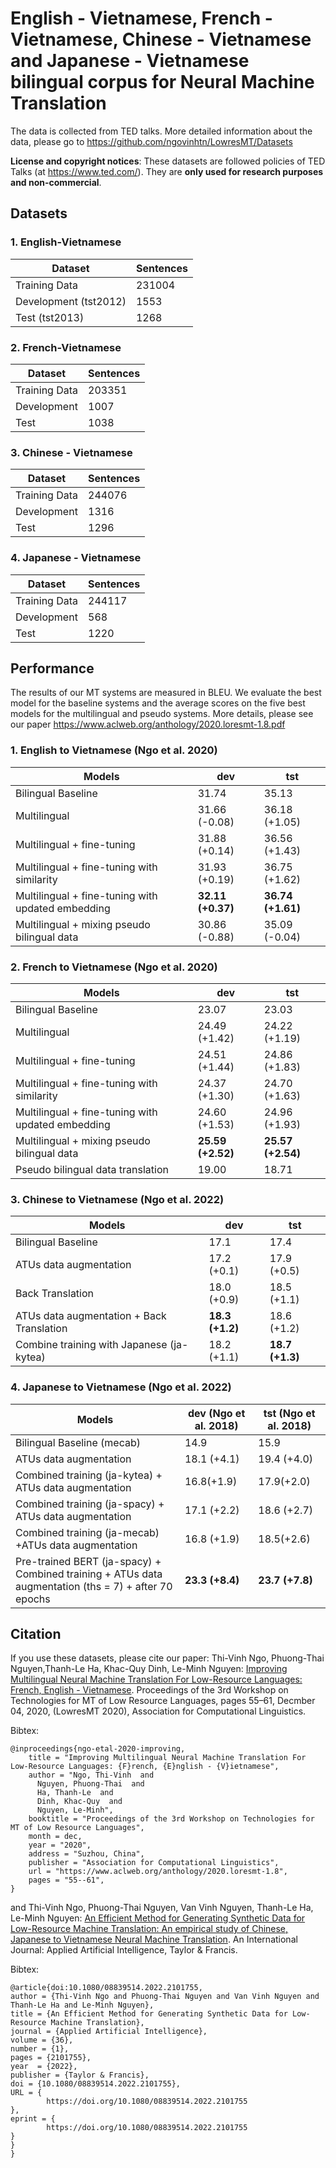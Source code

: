 # English - Vietnamese, French - Vietnamese, Chinese - Vietnamese and Japanese - Vietnamese bilingual corpus for Neural Machine Translation
The data is collected from TED talks. More detailed information about the data, please go to https://github.com/ngovinhtn/LowresMT/Datasets

**License and copyright notices**: These datasets are followed policies of TED Talks (at https://www.ted.com/). They are **only used for research purposes and non-commercial**.

## Datasets 

### 1. English-Vietnamese  
| Dataset       | Sentences | 
| ------------- | --------- | 
| Training Data | 231004 |
| Development (tst2012)  | 1553 |
| Test (tst2013)        | 1268 |


### 2. French-Vietnamese 
| Dataset       | Sentences | 
| ------------- | --------- | 
| Training Data | 203351 |
| Development   | 1007 |
| Test          | 1038 |

### 3. Chinese - Vietnamese 
| Dataset       | Sentences | 
| ------------- | --------- | 
| Training Data | 244076 |
| Development   | 1316 |
| Test          | 1296 |

### 4. Japanese - Vietnamese 
| Dataset       | Sentences | 
| ------------- | --------- | 
| Training Data | 244117 |
| Development   | 568 |
| Test          | 1220 |

## Performance 
The results of our MT systems are measured in BLEU. We evaluate the best model for the baseline systems and the average scores on the five best models for the multilingual and pseudo systems. More details, please see our paper https://www.aclweb.org/anthology/2020.loresmt-1.8.pdf

### 1. English to Vietnamese (Ngo et al. 2020)
| Models     | dev | tst |
| -----------| -----| ----------------- |
| Bilingual Baseline|  31.74 | 35.13 |
| Multilingual  | 31.66 (-0.08) |  36.18 (+1.05) |
| Multilingual + fine-tuning |31.88 (+0.14)| 36.56 (+1.43)|
|Multilingual + fine-tuning with similarity | 31.93 (+0.19) | 36.75 (+1.62)|
|Multilingual + fine-tuning with updated embedding | **32.11 (+0.37)**| **36.74 (+1.61)**|
|Multilingual + mixing pseudo bilingual data | 30.86 (-0.88) |  35.09 (-0.04)|

### 2. French to Vietnamese (Ngo et al. 2020)

| Models     | dev | tst |
| -----------| -----| ----------------- |
| Bilingual Baseline|  23.07  | 23.03 |
| Multilingual  | 24.49 (+1.42) | 24.22 (+1.19)  |
| Multilingual + fine-tuning |24.51 (+1.44)  | 24.86 (+1.83)|
|Multilingual + fine-tuning with similarity | 24.37 (+1.30) | 24.70 (+1.63)|
|Multilingual + fine-tuning with updated embedding | 24.60 (+1.53)  | 24.96 (+1.93)|
|Multilingual + mixing pseudo bilingual data | **25.59 (+2.52)** | **25.57 (+2.54)**|
|Pseudo bilingual data translation | 19.00 | 18.71 |

### 3. Chinese to Vietnamese (Ngo et al. 2022)

| Models     | dev | tst |
| -----------| -----| ----------------- |
| Bilingual Baseline|  17.1  | 17.4 |
| ATUs data augmentation  | 17.2 (+0.1) | 17.9 (+0.5)  |
| Back Translation | 18.0 (+0.9)  | 18.5 (+1.1)|
| ATUs data augmentation + Back Translation | **18.3 (+1.2)** | 18.6 (+1.2)|
| Combine training with Japanese (ja-kytea) | 18.2 (+1.1)  | **18.7 (+1.3)**|


### 4. Japanese to Vietnamese (Ngo et al. 2022)

| Models     | dev (Ngo et al. 2018) | tst (Ngo et al. 2018)|
| -----------| -----| ----------------- |
| Bilingual Baseline (mecab)|  14.9  | 15.9 |
| ATUs data augmentation  | 18.1 (+4.1) | 19.4 (+4.0)  |
| Combined training (ja-kytea) + ATUs data augmentation | 16.8(+1.9)| 17.9(+2.0) |
| Combined training (ja-spacy) + ATUs data augmentation | 17.1 (+2.2)  | 18.6 (+2.7)|
| Combined training (ja-mecab) +ATUs data augmentation | 16.8 (+1.9)  | 18.5(+2.6)|
| Pre-trained BERT  (ja-spacy) +  Combined training +  ATUs data augmentation (ths = 7) + after 70 epochs | **23.3 (+8.4)** | **23.7 (+7.8)**|



## Citation
If you use these datasets, please cite our paper:
Thi-Vinh Ngo, Phuong-Thai Nguyen,Thanh-Le Ha, Khac-Quy Dinh, Le-Minh Nguyen: [Improving Multilingual Neural Machine Translation For Low-Resource
Languages: French, English - Vietnamese](https://www.aclweb.org/anthology/2020.loresmt-1.8.pdf). Proceedings of the 3rd Workshop on Technologies for MT of Low Resource Languages, pages 55–61, Decmber 04, 2020, (LowresMT 2020), Association for Computational Linguistics.

Bibtex:
```
@inproceedings{ngo-etal-2020-improving,
    title = "Improving Multilingual Neural Machine Translation For Low-Resource Languages: {F}rench, {E}nglish - {V}ietnamese",
    author = "Ngo, Thi-Vinh  and
      Nguyen, Phuong-Thai  and
      Ha, Thanh-Le  and
      Dinh, Khac-Quy  and
      Nguyen, Le-Minh",
    booktitle = "Proceedings of the 3rd Workshop on Technologies for MT of Low Resource Languages",
    month = dec,
    year = "2020",
    address = "Suzhou, China",
    publisher = "Association for Computational Linguistics",
    url = "https://www.aclweb.org/anthology/2020.loresmt-1.8",
    pages = "55--61",
}
```
and Thi-Vinh Ngo, Phuong-Thai Nguyen, Van Vinh Nguyen, Thanh-Le Ha, Le-Minh Nguyen: [An Efficient Method for Generating Synthetic Data for Low-Resource Machine Translation: An empirical study of Chinese, Japanese to Vietnamese Neural Machine Translation](https://doi.org/10.1080/08839514.2022.2101755). An International Journal: Applied Artificial Intelligence, Taylor & Francis.

Bibtex:
```
@article{doi:10.1080/08839514.2022.2101755,
author = {Thi-Vinh Ngo and Phuong-Thai Nguyen and Van Vinh Nguyen and Thanh-Le Ha and Le-Minh Nguyen},
title = {An Efficient Method for Generating Synthetic Data for Low-Resource Machine Translation},
journal = {Applied Artificial Intelligence},
volume = {36},
number = {1},
pages = {2101755},
year  = {2022},
publisher = {Taylor & Francis},
doi = {10.1080/08839514.2022.2101755},
URL = { 
        https://doi.org/10.1080/08839514.2022.2101755 
},
eprint = { 
        https://doi.org/10.1080/08839514.2022.2101755
}
}
}
```
